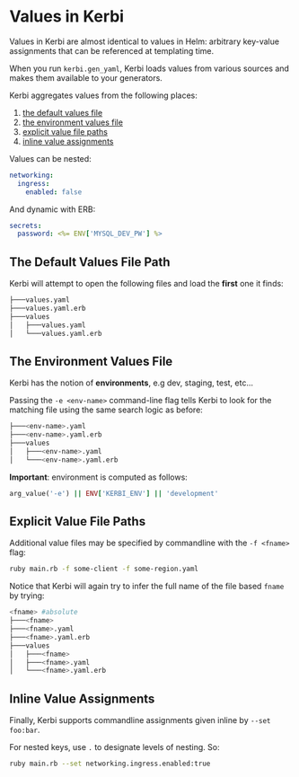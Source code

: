 # Values in Kerbi

Values in Kerbi are almost identical to values in Helm: arbitrary
 key-value assignments that can be referenced at templating time.

When you run `kerbi.gen_yaml`, Kerbi loads values from various sources and 
makes them available to your generators.

Kerbi aggregates values from the following places:
1. [the default values file](#the-default-values-file-path)
2. [the environment values file](#the-environment-values-file) 
2. [explicit value file paths](#explicit-value-file-paths)
2. [inline value assignments](#inline-value-assignments)

Values can be nested: 
```yaml
networking:
  ingress:
    enabled: false
```

And dynamic with ERB:

```yaml
secrets:
  password: <%= ENV['MYSQL_DEV_PW'] %>
```

## The Default Values File Path

Kerbi will attempt to open the following files and load the **first** one it finds:

```bash
├───values.yaml
├───values.yaml.erb
├───values
│   ├───values.yaml
│   └───values.yaml.erb
```

## The Environment Values File

Kerbi has the notion of **environments**, e.g dev, staging, test, etc...

Passing the `-e <env-name>` command-line flag tells Kerbi to look for the matching file using
the same search logic as before:

```bash
├───<env-name>.yaml
├───<env-name>.yaml.erb
├───values
│   ├───<env-name>.yaml
│   └───<env-name>.yaml.erb
```

**Important**: environment is computed as follows: 

```ruby
arg_value('-e') || ENV['KERBI_ENV'] || 'development'
``` 

## Explicit Value File Paths

Additional value files may be specified by commandline with the `-f <fname>` flag: 

```bash
ruby main.rb -f some-client -f some-region.yaml
```

Notice that Kerbi will again try to infer the full name of the file based `fname` by
trying:

```bash
<fname> #absolute
├───<fname>
├───<fname>.yaml
├───<fname>.yaml.erb
├───values
│   ├───<fname>
│   ├───<fname>.yaml
│   └───<fname>.yaml.erb
```


## Inline Value Assignments

Finally, Kerbi supports commandline assignments given inline by `--set foo:bar`.

For nested keys, use `.` to designate levels of nesting. So:

```bash
ruby main.rb --set networking.ingress.enabled:true
```

